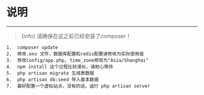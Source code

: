 # 说明

---
> {info} 请确保在这之前已经安装了composer！

```
1.  composer update
2.  修改.env 文件，数据库配置和redis配置请修改为实际使用值
3.  修改config/app.php, time_zone修改为"Asia/Shanghai"
4.  npm install 这个过程比较漫长，请耐心等待
5.  php artisan migrate 生成表数据
6.  php artisan db:seed 导入基本数据
7.  最好配置一个虚拟站点，没有的话，运行 php artisan server
```

